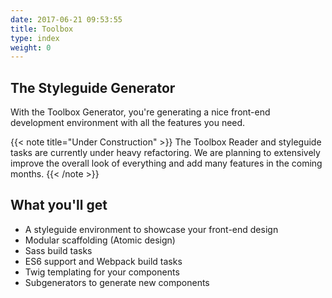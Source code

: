 ```yaml
---
date: 2017-06-21 09:53:55
title: Toolbox
type: index
weight: 0
---
```


## The Styleguide Generator

With the Toolbox Generator, you're generating a nice front-end development environment with all the features you need. 

{{< note title="Under Construction" >}}
The Toolbox Reader and styleguide tasks are currently under heavy refactoring. We are planning to extensively improve the overall look of everything and add many features in the coming months.
{{< /note >}}

## What you'll get

- A styleguide environment to showcase your front-end design
- Modular scaffolding (Atomic design)
- Sass build tasks
- ES6 support and Webpack build tasks
- Twig templating for your components
- Subgenerators to generate new components

